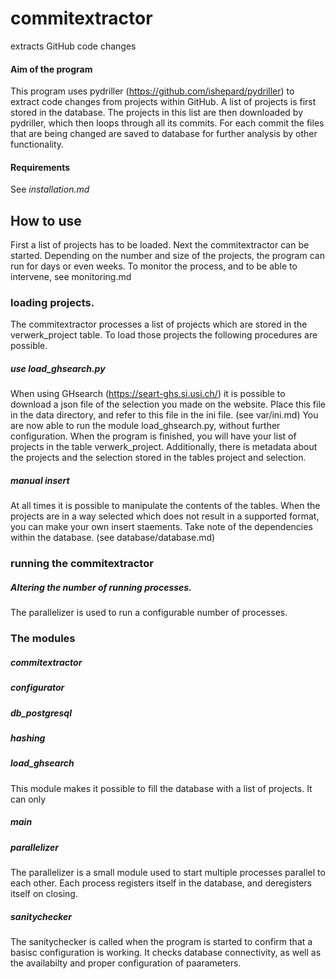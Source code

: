 # commitextractor
 extracts GitHub code changes

#### Aim of the program
This program uses pydriller (https://github.com/ishepard/pydriller) to extract code changes from projects within GitHub.
A list of projects is first stored in the database. The projects in this list are then downloaded by pydriller, which then loops through all its commits.
For each commit the files that are being changed are saved to database for further analysis by other functionality.

#### Requirements
See _installation.md_

## How to use
First a list of projects has to be loaded. Next the commitextractor can be started. 
Depending on the number and size of the projects, the program can run for days or even weeks.
To monitor the process, and to be able to intervene, see monitoring.md 


### loading projects.
The commitextractor processes a list of projects which are stored in the verwerk_project table.
To load those projects the following procedures are possible.

##### use load_ghsearch.py
When using GHsearch (https://seart-ghs.si.usi.ch/) it is possible to download a json file of the selection you made on the website.
Place this file in the data directory, and refer to this file in the ini file. (see var/ini.md)
You are now able to run the module load_ghsearch.py, without further configuration.
When the program is finished, you will have your list of projects in the table verwerk_project.
Additionally, there is metadata about the projects and the selection stored in the tables project and selection.

##### manual insert  
At all times it is possible to manipulate the contents of the tables. 
When the projects are in a way selected which does not result in a supported format, you can make your own insert staements.
Take note of the dependencies within the database. (see database/database.md)

### running the commitextractor


##### Altering the number of running processes.
The parallelizer is used to run a configurable number of processes. 


### The modules

##### commitextractor

##### configurator

##### db_postgresql

##### hashing

##### load_ghsearch
This module makes it possible to fill the database with a list of projects. It can only 

##### main

##### parallelizer
The parallelizer is a small module used to start multiple processes parallel to each other.
Each process registers itself in the database, and deregisters itself on closing. 

##### sanitychecker
The sanitychecker is called when the program is started to confirm that a basisc configuration is working.
It checks database connectivity, as well as the availabilty and proper configuration of paarameters.



